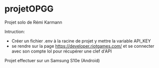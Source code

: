 # projetOPGG

Projet solo de Rémi Karmann

Intruction: 
- Créer un fichier .env à la racine de projet y mettre la variable API_KEY
- se rendre sur la page https://developer.riotgames.com/ et se connecter avec son compte lol pour récupérer une clef d'API

Projet effectuer sur un Samsung S10e (Android)
